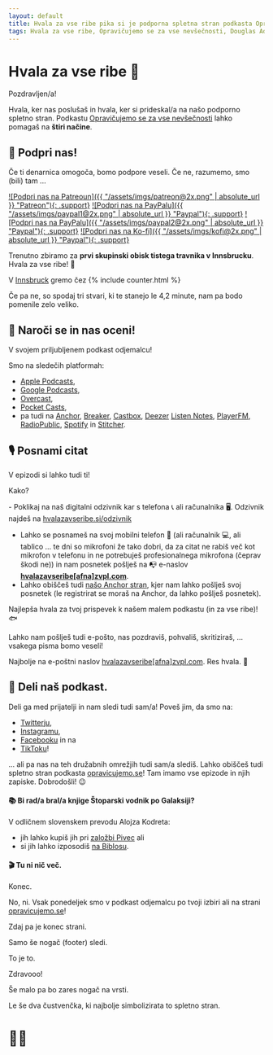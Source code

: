 ```yaml
---
layout: default
title: Hvala za vse ribe pika si je podporna spletna stran podkasta Opravičujemo se za vse nevšečnosti o knjigi Štoparski vodnik po Galaksiji, ki jo je napisal Douglas Adams.
tags: Hvala za vse ribe, Opravičujemo se za vse nevšečnosti, Douglas Adams, Štoparski vodnik po Galaksiji, Zaphod Beeblebrox, Arthur Dent, Ford Prefect, hvalazavseribe.si, podkast, podcast, Apple Podcasts, g. Prosser, 
---
```


# Hvala za vse ribe 🐬

Pozdravljen/a!

Hvala, ker nas poslušaš in hvala, ker si prideskal/a na našo podporno spletno stran. Podkastu [Opravičujemo se za vse nevšečnosti](http://opravicujemo.se) lahko pomagaš na **štiri načine**.

## 💸 Podpri nas!

Če ti denarnica omogoča, bomo podpore veseli. Če ne, razumemo, smo (bili) tam ...

[![Podpri nas na Patreoun]({{ "/assets/imgs/patreon@2x.png" | absolute_url }} "Patreon"){: .support}](https://www.patreon.com/opravicujemose)
[![Podpri nas na PayPalu]({{ "/assets/imgs/paypal1@2x.png" | absolute_url }} "Paypal"){: .support}](https://www.paypal.com/cgi-bin/webscr?cmd=_s-xclick&hosted_button_id=NQ7EA2VV6LNWA&source=url)
[![Podpri nas na PayPalu]({{ "/assets/imgs/paypal2@2x.png" | absolute_url }} "Paypal"){: .support}](https://www.paypal.com/cgi-bin/webscr?cmd=_s-xclick&hosted_button_id=BY6KSC9SGDGQA&source=url)
[![Podpri nas na Ko-fi]({{ "/assets/imgs/kofi@2x.png" | absolute_url }} "Paypal"){: .support}](https://ko-fi.com/opravicujemose)

Trenutno zbiramo za **prvi skupinski obisk tistega travnika v Innsbrucku**. Hvala za vse ribe! 🐬

V [Innsbruck](https://goo.gl/maps/x47gYGu9ku17FDCB9) gremo čez {% include counter.html %}

Če pa ne, so spodaj tri stvari, ki te stanejo le 4,2 minute, nam pa bodo pomenile zelo veliko.

## 🤩 Naroči se in nas oceni!

V svojem priljubljenem podkast odjemalcu!

Smo na sledečih platformah:
- [Apple Podcasts](https://podcasts.apple.com/si/podcast/opravi%C4%8Dujemo-se-za-vse-nev%C5%A1e%C4%8Dnosti/id1514750013),
- [Google Podcasts](https://podcasts.google.com/?feed=aHR0cHM6Ly9hbmNob3IuZm0vcy8yMmI1YTUwMC9wb2RjYXN0L3Jzcw), 
- [Overcast](https://overcast.fm/p1800312-cfXucP), 
- [Pocket Casts](https://pca.st/zqlh1e4s),
- pa tudi na [Anchor](https://anchor.fm/opravicujemose), [Breaker](https://www.breaker.audio/opravicujemo-se-za-vse-nevsecnosti), [Castbox](https://castbox.fm/channel/id2911541), [Deezer](https://www.deezer.com/en/show/1498102) [Listen Notes](https://www.listennotes.com/podcasts/opravi%C4%8Dujemo-se-za-vse-nev%C5%A1e%C4%8Dnosti-zvo%C4%8Dna-eO4sjykRKMo/),  [PlayerFM](https://player.fm/series/opravicujemo-se-za-vse-nevsecnosti), [RadioPublic](https://radiopublic.com/opraviujemo-se-za-vse-nevenosti-GEPV71), [Spotify](https://open.spotify.com/show/6bYBLlFmu4lXZMuyzk9LOK?si=AZb30K9XQlO6QhsroUELFw) in [Stitcher](https://www.stitcher.com/podcast/nespretno-delo/opravicujemo-se-za-vse-nevsecnosti).

## 🎙 Posnami citat

V epizodi si lahko tudi ti!

Kako?

<!-- - Pokliči na naš telefonski odzivnik, se predstavi in preberi citat iz prihajajočega poglavja (seznam citatov najdete na [tej spletni povezavi](https://hvalazavseribe.si/citat/)). Telefonska številka je ☎️ <a href="tel:059968685" target="_blank" rel="noopener noreferrer">05 99 68 68 5</a>!
 -->- Poklikaj na naš digitalni odzivnik kar s telefona 📞 ali računalnika 🖥. Odzivnik najdeš na <a href="https://hvalazavseribe.si/odzivnik/" target="_blank">hvalazavseribe.si/odzivnik</a>
- Lahko se posnameš na svoj mobilni telefon 📱 (ali računalnik 💻, ali tablico ... te dni so mikrofoni že tako dobri, da za citat ne rabiš več kot mikrofon v telefonu in ne potrebuješ profesionalnega mikrofona (čeprav škodi ne)) in nam posnetek pošlješ na 📭 e-naslov **<a href="javascript:location='mailto:\u0068\u0076\u0061\u006c\u0061\u007a\u0061\u0076\u0073\u0065\u0072\u0069\u0062\u0065\u0040\u007a\u0076\u0070\u006c\u002e\u0063\u006f\u006d';void 0">hvalazavseribe[afna]zvpl.com</a>**.
- Lahko obiščeš tudi [našo Anchor stran](https://anchor.fm/opravicujemose), kjer nam lahko pošlješ svoj posnetek (le registrirat se moraš na Anchor, da lahko pošlješ posnetek). 

Najlepša hvala za tvoj prispevek k našem malem podkastu (in za vse ribe)! 🐟

Lahko nam pošlješ tudi e-pošto, nas pozdraviš, pohvališ, skritiziraš, ... vsakega pisma bomo veseli!

Najbolje na e-poštni naslov <a href="&#109;&#97;&#105;&#108;&#116;&#111;&#58;&#104;&#118;&#97;&#108;&#97;&#122;&#97;&#118;&#115;&#101;&#114;&#105;&#98;&#101;&#64;&#122;&#118;&#112;&#108;&#46;&#99;&#111;&#109;">&#104;&#118;&#97;&#108;&#97;&#122;&#97;&#118;&#115;&#101;&#114;&#105;&#98;&#101;&#91;&#97;&#102;&#110;&#97;&#93;&#122;&#118;&#112;&#108;&#46;&#99;&#111;&#109;</a>. Res hvala. 🙏

## 🔗 Deli naš podkast.

Deli ga med prijatelji in nam sledi tudi sam/a! Poveš jim, da smo na:
- [Twitterju](https://twitter.com/opravicujemose),
- [Instagramu](https://instagram.com/opravicujemose),
- [Facebooku](https://www.facebook.com/opravicujemose) in na
- [TikToku](https://www.tiktok.com/@opravicujemose)!

... ali pa nas na teh družabnih omrežjih tudi sam/a slediš. Lahko obiščeš tudi spletno stran podkasta [opravicujemo.se](http://opravicujemo.se)! Tam imamo vse epizode in njih zapiske. Dobrodošli! 😉

#### 📚 Bi rad/a bral/a knjige Štoparski vodnik po Galaksiji?

V odličnem slovenskem prevodu Alojza Kodreta:
- jih lahko kupiš jih pri [založbi Pivec](https://zalozba-pivec.com/knjigarna?s=%C5%A1toparski+vodnik) ali
- si jih lahko izposodiš [na Biblosu](https://www.biblos.si/rezultati-iskanja?q=Douglas+Adams).

#### 🎬 Tu ni nič več.

Konec. 

No, ni. Vsak ponedeljek smo v podkast odjemalcu po tvoji izbiri ali na strani [opravicujemo.se](http://opravicujemo.se)!

Zdaj pa je konec strani.

Samo še nogač (footer) sledi.

To je to. 

Zdravooo!

Še malo pa bo zares nogač na vrsti.

Le še dva čustvenčka, ki najbolje simbolizirata to spletno stran.

# 🙏🐬 
